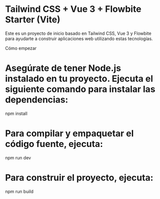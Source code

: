 # Tailwind CSS + Vue 3 + Flowbite Starter (Vite)
Este es un proyecto de inicio basado en Tailwind CSS, Vue 3 y Flowbite para ayudarte a construir aplicaciones web utilizando estas tecnologías.

Cómo empezar
# Asegúrate de tener Node.js instalado en tu proyecto. Ejecuta el siguiente comando para instalar las dependencias:

npm install


# Para compilar y empaquetar el código fuente, ejecuta:


npm run dev

# Para construir el proyecto, ejecuta:
npm run build